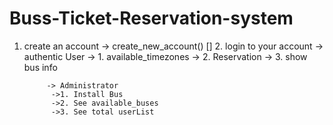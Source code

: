 # Buss-Ticket-Reservation-system

   1. create an account -> create_new_account() []
                 2. login to your account -> authentic User
                                          -> 1. available_timezones
                                          -> 2. Reservation
                                          -> 3. show bus info

               -> Administrator
                ->1. Install Bus
                ->2. See available_buses
                ->3. See total userList
